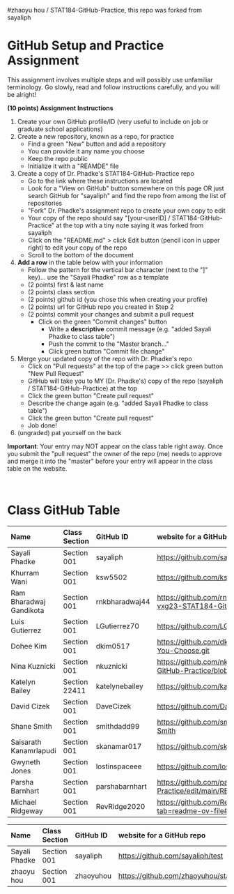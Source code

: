 #zhaoyu hou / STAT184-GitHub-Practice,  this repo was forked from sayaliph
# GitHub Setup and Practice Assignment
This assignment involves multiple steps and will possibly use unfamiliar terminology. Go slowly, read and follow instructions carefully, and you will be alright!


**(10 points) Assignment Instructions**

1. Create your own GitHub profile/ID (very useful to include on job or graduate school applications)  
2. Create a new repository, known as a repo, for practice
   - Find a green "New" button and add a repository
   - You can provide it any name you choose
   - Keep the repo public
   - Initialize it with a "REAMDE" file
3. Create a copy of Dr. Phadke's STAT184-GitHub-Practice repo
   - Go to the link where these instructions are located
   - Look for a "View on GitHub" button somewhere on this page OR just search GitHub for "sayaliph" and find the repo from among the list of repositories
   - "Fork" Dr. Phadke's assignment repo to create your own copy to edit
   - Your copy of the repo should say "[your-userID] / STAT184-GitHub-Practice" at the top with a tiny note saying it was forked from sayaliph
   - Click on the "README.md" > click Edit button (pencil icon in upper right) to edit your copy of the repo
   - Scroll to the bottom of the document
4. **Add a row** in the table below with your information 
    - Follow the pattern for the vertical bar character (next to the "]" key)... use the "Sayali Phadke" row as a template
    - (2 points) first & last name  
    - (2 points) class section
    - (2 points) github id (you chose this when creating your profile)
    - (2 points) url for GitHub repo you created in Step 2
    - (2 points) commit your changes and submit a pull request
        - Click on the green "Commit changes" button
            - Write a **descriptive** commit message (e.g. "added Sayali Phadke to class table")
            - Push the commit to the "Master branch..."
            - Click green button "Commit file change"
5. Merge your updated copy of the repo with Dr. Phadke's repo
    - Click on "Pull requests" at the top of the page >> click green button "New Pull Request"
    - GitHub will take you to MY (Dr. Phadke's) copy of the repo (sayaliph / STAT184-GitHub-Practice) at the top
    - Click the green button "Create pull request"
    - Describe the change again (e.g. "added Sayali Phadke to class table")
    - Click the green button "Create pull request"
    - Job done!
6. (ungraded) pat yourself on the back
 
**Important**: Your entry may NOT appear on the class table right away. Once you submit the "pull request" the owner of the repo (me) needs to approve and merge it into the "master" before your entry will appear in the class table on the website. 

<br>


# Class GitHub Table 

| Name              | Class Section     | GitHub ID            | website for a GitHub repo            |  
|:------------------|:------------------|:---------------------|:-------------------------------------|  
| Sayali Phadke     | Section 001       | sayaliph             | https://github.com/sayaliph/test     |
| Khurram Wani      | Section 001       | ksw5502              | https://github.com/ksw5502/stat184_1 |
| Ram Bharadwaj Gandikota   | Section 001       | rnkbharadwaj44           | https://github.com/rnkbharadwaj44/-vxg23-STAT184-GitHub-Practice    |
| Luis Gutierrez | Section 001          | LGutierrez70         |https://github.com/LGutierrez70/STAT184 |
| Dohee Kim       | Section 001       | dkim0517            | https://github.com/dkim0517/Any-Name-You-Choose.git |
| Nina Kuznicki     | Section 001       | nkuznicki            | https://github.com/nkuznicki/STAT184-GitHub-Practice/blob/master/README.md|
| Katelyn Bailey  | Section 22411  | katelynebailey  | https://github.com/katelynebailey/STAT184  |  
| David Cizek     | Section 001       | DaveCizek           | https://github.com/DaveCizek/first-repo |
| Shane Smith       | Section 001       | smithdadd99          | https://github.com/smithdad99/STAT184-Smith|
| Saisarath Kanamrlapudi|Section 001|skanamar017|https://github.com/skanamar017/repo|
| Gwyneth Jones   | Section 001       | lostinspaceee       | https://github.com/lostinspaceee/Test_1 |
| Parsha Barnhart | Section 001       | parshabarnhart      |https://github.com/parshabarnhart/GitHub-Practice/edit/main/README.md |
| Michael Ridgeway| Section 001       | RevRidge2020        |https://github.com/RevRidge2020/Practice?tab=readme-ov-file#practice|

| Name              | Class Section     | GitHub ID            | website for a GitHub repo         |  
|:------------------|:------------------|:---------------------|:----------------------------------|  
| Sayali Phadke   | Section 001       | sayaliph            | https://github.com/sayaliph/test    |
| zhaoyu hou   | Section 001       | zhaoyuhou            | https://github.com/zhaoyuhou/stat184hw1.git    |


<br>
